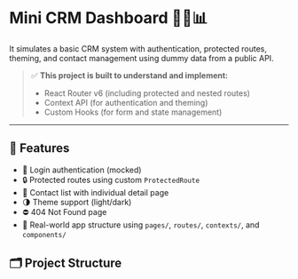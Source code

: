 # Mini CRM Dashboard 🧑‍💼📊

It simulates a basic CRM system with authentication, protected routes, theming, and contact management using dummy data from a public API.

> ✅ **This project is built to understand and implement:**
> - React Router v6 (including protected and nested routes)
> - Context API (for authentication and theming)
> - Custom Hooks (for form and state management)

---

## 🚀 Features

- 🔐 Login authentication (mocked)
- 🔒 Protected routes using custom `ProtectedRoute`
- 📄 Contact list with individual detail page
- 🌗 Theme support (light/dark)
- ⛔ 404 Not Found page
- 🧠 Real-world app structure using `pages/`, `routes/`, `contexts/`, and `components/`

## 🗂️ Project Structure